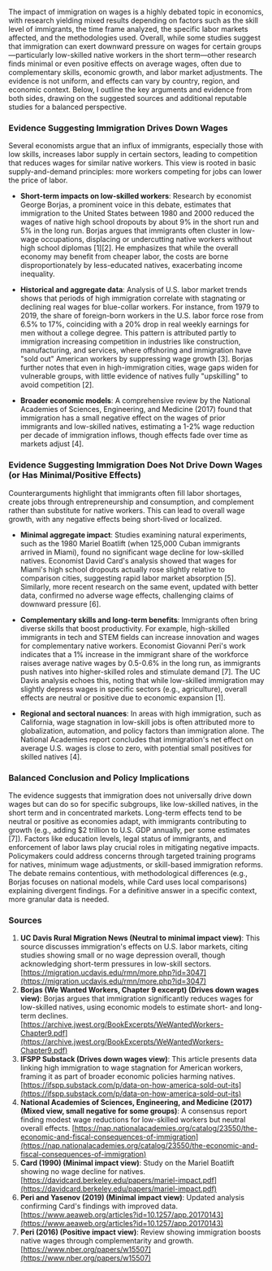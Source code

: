 The impact of immigration on wages is a highly debated topic in economics, with research yielding mixed results depending on factors such as the skill level of immigrants, the time frame analyzed, the specific labor markets affected, and the methodologies used. Overall, while some studies suggest that immigration can exert downward pressure on wages for certain groups—particularly low-skilled native workers in the short term—other research finds minimal or even positive effects on average wages, often due to complementary skills, economic growth, and labor market adjustments. The evidence is not uniform, and effects can vary by country, region, and economic context. Below, I outline the key arguments and evidence from both sides, drawing on the suggested sources and additional reputable studies for a balanced perspective.

### Evidence Suggesting Immigration Drives Down Wages
Several economists argue that an influx of immigrants, especially those with low skills, increases labor supply in certain sectors, leading to competition that reduces wages for similar native workers. This view is rooted in basic supply-and-demand principles: more workers competing for jobs can lower the price of labor.

- **Short-term impacts on low-skilled workers**: Research by economist George Borjas, a prominent voice in this debate, estimates that immigration to the United States between 1980 and 2000 reduced the wages of native high school dropouts by about 9% in the short run and 5% in the long run. Borjas argues that immigrants often cluster in low-wage occupations, displacing or undercutting native workers without high school diplomas [1][2]. He emphasizes that while the overall economy may benefit from cheaper labor, the costs are borne disproportionately by less-educated natives, exacerbating income inequality.

- **Historical and aggregate data**: Analysis of U.S. labor market trends shows that periods of high immigration correlate with stagnating or declining real wages for blue-collar workers. For instance, from 1979 to 2019, the share of foreign-born workers in the U.S. labor force rose from 6.5% to 17%, coinciding with a 20% drop in real weekly earnings for men without a college degree. This pattern is attributed partly to immigration increasing competition in industries like construction, manufacturing, and services, where offshoring and immigration have "sold out" American workers by suppressing wage growth [3]. Borjas further notes that even in high-immigration cities, wage gaps widen for vulnerable groups, with little evidence of natives fully "upskilling" to avoid competition [2].

- **Broader economic models**: A comprehensive review by the National Academies of Sciences, Engineering, and Medicine (2017) found that immigration has a small negative effect on the wages of prior immigrants and low-skilled natives, estimating a 1-2% wage reduction per decade of immigration inflows, though effects fade over time as markets adjust [4].

### Evidence Suggesting Immigration Does Not Drive Down Wages (or Has Minimal/Positive Effects)
Counterarguments highlight that immigrants often fill labor shortages, create jobs through entrepreneurship and consumption, and complement rather than substitute for native workers. This can lead to overall wage growth, with any negative effects being short-lived or localized.

- **Minimal aggregate impact**: Studies examining natural experiments, such as the 1980 Mariel Boatlift (when 125,000 Cuban immigrants arrived in Miami), found no significant wage decline for low-skilled natives. Economist David Card's analysis showed that wages for Miami's high school dropouts actually rose slightly relative to comparison cities, suggesting rapid labor market absorption [5]. Similarly, more recent research on the same event, updated with better data, confirmed no adverse wage effects, challenging claims of downward pressure [6].

- **Complementary skills and long-term benefits**: Immigrants often bring diverse skills that boost productivity. For example, high-skilled immigrants in tech and STEM fields can increase innovation and wages for complementary native workers. Economist Giovanni Peri's work indicates that a 1% increase in the immigrant share of the workforce raises average native wages by 0.5-0.6% in the long run, as immigrants push natives into higher-skilled roles and stimulate demand [7]. The UC Davis analysis echoes this, noting that while low-skilled immigration may slightly depress wages in specific sectors (e.g., agriculture), overall effects are neutral or positive due to economic expansion [1].

- **Regional and sectoral nuances**: In areas with high immigration, such as California, wage stagnation in low-skill jobs is often attributed more to globalization, automation, and policy factors than immigration alone. The National Academies report concludes that immigration's net effect on average U.S. wages is close to zero, with potential small positives for skilled natives [4].

### Balanced Conclusion and Policy Implications
The evidence suggests that immigration does not universally drive down wages but can do so for specific subgroups, like low-skilled natives, in the short term and in concentrated markets. Long-term effects tend to be neutral or positive as economies adapt, with immigrants contributing to growth (e.g., adding $2 trillion to U.S. GDP annually, per some estimates [7]). Factors like education levels, legal status of immigrants, and enforcement of labor laws play crucial roles in mitigating negative impacts. Policymakers could address concerns through targeted training programs for natives, minimum wage adjustments, or skill-based immigration reforms. The debate remains contentious, with methodological differences (e.g., Borjas focuses on national models, while Card uses local comparisons) explaining divergent findings. For a definitive answer in a specific context, more granular data is needed.

### Sources
1. **UC Davis Rural Migration News (Neutral to minimal impact view)**: This source discusses immigration's effects on U.S. labor markets, citing studies showing small or no wage depression overall, though acknowledging short-term pressures in low-skill sectors. [https://migration.ucdavis.edu/rmn/more.php?id=3047](https://migration.ucdavis.edu/rmn/more.php?id=3047)  
2. **Borjas (We Wanted Workers, Chapter 9 excerpt) (Drives down wages view)**: Borjas argues that immigration significantly reduces wages for low-skilled natives, using economic models to estimate short- and long-term declines. [https://archive.jwest.org/BookExcerpts/WeWantedWorkers-Chapter9.pdf](https://archive.jwest.org/BookExcerpts/WeWantedWorkers-Chapter9.pdf)  
3. **IFSPP Substack (Drives down wages view)**: This article presents data linking high immigration to wage stagnation for American workers, framing it as part of broader economic policies harming natives. [https://ifspp.substack.com/p/data-on-how-america-sold-out-its](https://ifspp.substack.com/p/data-on-how-america-sold-out-its)  
4. **National Academies of Sciences, Engineering, and Medicine (2017) (Mixed view, small negative for some groups)**: A consensus report finding modest wage reductions for low-skilled workers but neutral overall effects. [https://nap.nationalacademies.org/catalog/23550/the-economic-and-fiscal-consequences-of-immigration](https://nap.nationalacademies.org/catalog/23550/the-economic-and-fiscal-consequences-of-immigration)  
5. **Card (1990) (Minimal impact view)**: Study on the Mariel Boatlift showing no wage decline for natives. [https://davidcard.berkeley.edu/papers/mariel-impact.pdf](https://davidcard.berkeley.edu/papers/mariel-impact.pdf)  
6. **Peri and Yasenov (2019) (Minimal impact view)**: Updated analysis confirming Card's findings with improved data. [https://www.aeaweb.org/articles?id=10.1257/app.20170143](https://www.aeaweb.org/articles?id=10.1257/app.20170143)  
7. **Peri (2016) (Positive impact view)**: Review showing immigration boosts native wages through complementarity and growth. [https://www.nber.org/papers/w15507](https://www.nber.org/papers/w15507)